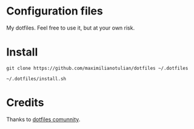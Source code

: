 # Configuration files

My dotfiles. Feel free to use it, but at your own risk.

# Install

```
git clone https://github.com/maximilianotulian/dotfiles ~/.dotfiles

~/.dotfiles/install.sh
```

# Credits

Thanks to [dotfiles comunnity](https://dotfiles.github.io/).
